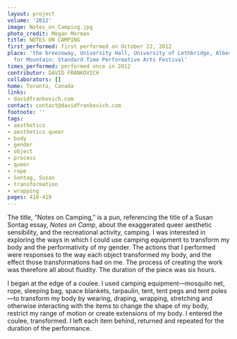 ```yaml
---
layout: project
volume: '2012'
image: Notes_on_Camping.jpg
photo_credit: Megan Morman
title: NOTES ON CAMPING
first_performed: first performed on October 22, 2012
place: 'the breezeway, University Hall, University of Lethbridge, Alberta, Canada
  for Mountain: Standard Time Performative Arts Festival'
times_performed: performed once in 2012
contributor: DAVID FRANKOVICH
collaborators: []
home: Toronto, Canada
links:
- davidfrankovich.com
contact: contact@davidfrankovich.com
footnote: ''
tags:
- aesthetics
- aesthetics queer
- body
- gender
- object
- process
- queer
- rope
- Sontag, Susan
- transformation
- wrapping
pages: 418-419
---
```


The title, “Notes on Camping,” is a pun, referencing the title of a Susan Sontag essay, _Notes on Camp_, about the exaggerated queer aesthetic sensibility, and the recreational activity, camping. I was interested in exploring the ways in which I could use camping equipment to transform my body and the performativity of my gender. The actions that I performed were responses to the way each object transformed my body, and the effect those transformations had on me. The process of creating the work was therefore all about fluidity. The duration of the piece was six hours.

I began at the edge of a coulee. I used camping equipment—mosquito net, rope, sleeping bag, space blankets, tarpaulin, tent, tent pegs and tent poles—to transform my body by wearing, draping, wrapping, stretching and otherwise interacting with the items to change the shape of my body, restrict my range of motion or create extensions of my body. I entered the coulee, transformed. I left each item behind, returned and repeated for the duration of the performance.
